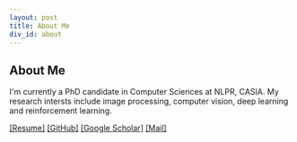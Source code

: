 ```yaml
---
layout: post
title: About Me
div_id: about
---
```


## About Me
I'm currently a PhD candidate in Computer Sciences at NLPR, CASIA. My research intersts include image processing, computer vision, deep learning and reinforcement learning.

[[Resume]](resumes/resume_2018.03.pdf)    [[GitHub]](https://github.com/wuhuikai)    [[Google Scholar]](https://scholar.google.com/citations?user=BGGToS0AAAAJ&hl=en)    [[Mail]](mailto:huikaiwu@icloud.com)
